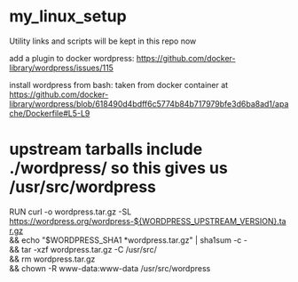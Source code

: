 # my_linux_setup
Utility links and scripts will be kept in this repo now

add a plugin to docker wordpress:
https://github.com/docker-library/wordpress/issues/115

install wordpress from bash: taken from docker container at https://github.com/docker-library/wordpress/blob/618490d4bdff6c5774b84b717979bfe3d6ba8ad1/apache/Dockerfile#L5-L9

# upstream tarballs include ./wordpress/ so this gives us /usr/src/wordpress
RUN curl -o wordpress.tar.gz -SL https://wordpress.org/wordpress-${WORDPRESS_UPSTREAM_VERSION}.tar.gz \
	&& echo "$WORDPRESS_SHA1 *wordpress.tar.gz" | sha1sum -c - \
	&& tar -xzf wordpress.tar.gz -C /usr/src/ \
	&& rm wordpress.tar.gz \
	&& chown -R www-data:www-data /usr/src/wordpress
